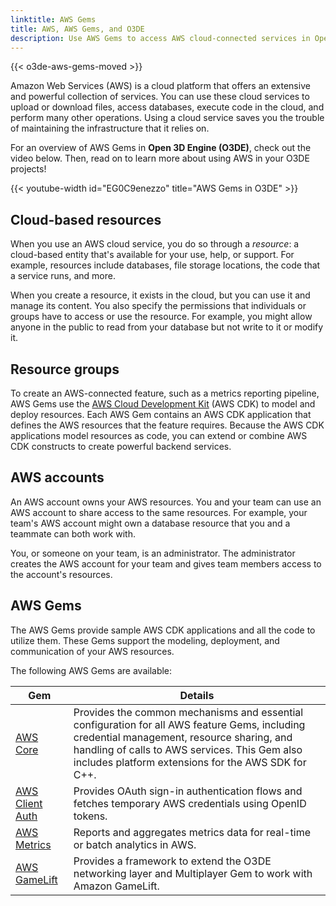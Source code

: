 ```yaml
---
linktitle: AWS Gems
title: AWS, AWS Gems, and O3DE
description: Use AWS Gems to access AWS cloud-connected services in Open 3D Engine (O3DE).
---
```


{{< o3de-aws-gems-moved >}}

Amazon Web Services (AWS) is a cloud platform that offers an extensive and powerful collection of services. You can use these cloud services to upload or download files, access databases, execute code in the cloud, and perform many other operations. Using a cloud service saves you the trouble of maintaining the infrastructure that it relies on.

For an overview of AWS Gems in **Open 3D Engine (O3DE)**, check out the video below. Then, read on to learn more about using AWS in your O3DE projects!

{{< youtube-width id="EG0C9enezzo" title="AWS Gems in O3DE" >}}

## Cloud-based resources

When you use an AWS cloud service, you do so through a *resource*: a cloud-based entity that's available for your use, help, or support. For example, resources include databases, file storage locations, the code that a service runs, and more.

When you create a resource, it exists in the cloud, but you can use it and manage its content. You also specify the permissions that individuals or groups have to access or use the resource. For example, you might allow anyone in the public to read from your database but not write to it or modify it.

## Resource groups

To create an AWS-connected feature, such as a metrics reporting pipeline, AWS Gems use the [AWS Cloud Development Kit](https://docs.aws.amazon.com/cdk/v2/guide/getting_started.html) (AWS CDK) to model and deploy resources. Each AWS Gem contains an AWS CDK application that defines the AWS resources that the feature requires. Because the AWS CDK applications model resources as code, you can extend or combine AWS CDK constructs to create powerful backend services.

## AWS accounts

An AWS account owns your AWS resources. You and your team can use an AWS account to share access to the same resources. For example, your team's AWS account might own a database resource that you and a teammate can both work with.

You, or someone on your team, is an administrator. The administrator creates the AWS account for your team and gives team members access to the account's resources.

## AWS Gems

The AWS Gems provide sample AWS CDK applications and all the code to utilize them. These Gems support the modeling, deployment, and communication of your AWS resources.

The following AWS Gems are available:

| Gem               | Details |
|-------------------|---------|
| [AWS Core](aws-core/) | Provides the common mechanisms and essential configuration for all AWS feature Gems, including credential management, resource sharing, and handling of calls to AWS services. This Gem also includes platform extensions for the AWS SDK for C++. |
| [AWS Client Auth](aws-client-auth/) | Provides OAuth sign-in authentication flows and fetches temporary AWS credentials using OpenID tokens. |
| [AWS Metrics](aws-metrics/) | Reports and aggregates metrics data for real-time or batch analytics in AWS. |
| [AWS GameLift](aws-gamelift/) | Provides a framework to extend the O3DE networking layer and Multiplayer Gem to work with Amazon GameLift.|
